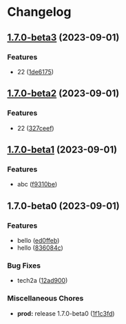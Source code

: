 # Changelog

## [1.7.0-beta3](https://github.com/kalosisz/rel3/compare/test/v1.7.0-beta2...test/v1.7.0-beta3) (2023-09-01)


### Features

* 22 ([1de6175](https://github.com/kalosisz/rel3/commit/1de6175940064b6aa5cd08009bd68e6726ea5492))

## [1.7.0-beta2](https://github.com/kalosisz/rel3/compare/test/v1.7.0-beta1...test/v1.7.0-beta2) (2023-09-01)


### Features

* 22 ([327ceef](https://github.com/kalosisz/rel3/commit/327ceefcc2f7d3cb51dc34b62b2b942192a1af78))

## [1.7.0-beta1](https://github.com/kalosisz/rel3/compare/test/v1.7.0-beta0...test/v1.7.0-beta1) (2023-09-01)


### Features

* abc ([f9310be](https://github.com/kalosisz/rel3/commit/f9310be83f7d82389993066b52122aab955c2a48))

## 1.7.0-beta0 (2023-09-01)


### Features

* bello ([ed0ffeb](https://github.com/kalosisz/rel3/commit/ed0ffeba0d156c26fd804bcd4aa235b12d80f1e2))
* hello ([836084c](https://github.com/kalosisz/rel3/commit/836084cd4b854f161a66f1c6e3607d72509bf825))


### Bug Fixes

* tech2a ([12ad900](https://github.com/kalosisz/rel3/commit/12ad90086486f2e0a85a57a2376cc90b730620f5))


### Miscellaneous Chores

* **prod:** release 1.7.0-beta0 ([1f1c3fd](https://github.com/kalosisz/rel3/commit/1f1c3fd9c64323c3e24e48df7645c3e945e23224))
